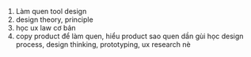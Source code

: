 1. Làm quen tool design
2. design theory, principle
3. học ux law cơ bản
4. copy product để làm quen, hiểu product sao
quen dần gùi học design process, design thinking, prototyping, ux research nè
